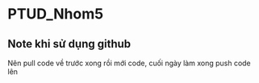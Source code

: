 # PTUD_Nhom5
## Note khi sử dụng github
Nên pull code về trước xong rồi mới code, cuối ngày làm xong push code lên
